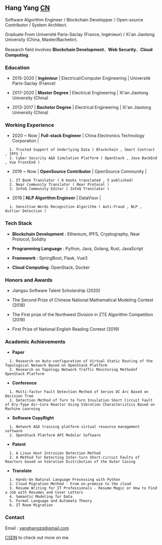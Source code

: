 ## Hang Yang [CN](index_cn.md)

Software Algorithm Engineer / Blockchain Developper / Open-source Contributor / System Architect.

Graduate From Université Paris-Saclay (France, Ingénieur) / Xi'an Jiaotong University (China, Master/Bachelor).

Research field involves **Blockchain Development**、**Web Security**、**Cloud Computing**.


### Education

- 2015-2020 | **Ingénieur** | Electrical/Computer Engineering | Université Paris-Saclay (France)

- 2017-2020 | **Master Degree** | Electrical Engineering | Xi'an Jiaotong University (China)

- 2013-2017 | **Bachelor Degree** | Electrical Engineering | Xi'an Jiaotong University (China)


### Working Experience

- 2020 ~ Now | **Full-stack Engineer** | China Electronics Technology Corporation | 

```
  1. Trusted Support of Underlying Data ( Blockchain , Smart Contract , IPFS )
  2. Cyber Security A&D Simulation Platform ( OpenStack , Java BackEnd , Vue FrontEnd )
```


- 2019 ~ Now | **OpenSource Contributor** | OpenSource Community | 
 
```
  1. IT Book Translator ( 6 books translated , 5 published)
  2. Near Community Translator ( Near Protocol )
  3. InfoQ Community Editor ( InfoQ Translator )
```

- 2019 | **NLP Algorithm Engineer** | DataVisor | 

```
  1. Sensitive Words Recognition Algorithm ( Auti-Fraud , NLP , Outlier Detection )
```
  
### Tech Stack

- **Blockchain Development** : Ethereum, IPFS, Cryptography, Near Protocol, Solidity

- **Programming Language** : Python, Java, Golang, Rust, JavaScript

- **Framework** : SpringBoot, Flask, Vue3
 
- **Cloud Computing**: OpenStack, Docker

### Honors and Awards
- Jiangsu Software Talent Scholarship (2020)

- The Second Prize of Chinese National Mathematical Modeling Contest (2018)

- The First prize of the Northwest Division in ZTE Algorithm Competition (2019)

- First Prize of National English Reading Contest (2019)

### Academic Achievements

- **Paper**

```
  1. Research on Auto-configuration of Virtual Static Routing of the Topological Network Based on OpenStack Platform 
  2. Research on Topology Network Traffic Monitoring Methodof OpenStack Platform  
```

- **Conference**

```
  1. Multi-factor Fault Detection Method of Series DC Arc Based on Decision Tree
  2. Detection Method of Turn to Turn Insulation Short Circuit Fault of Dry-Type Air-Core Reactor Using Vibration Characteristics Based on Machine Learning
```

- **Software CopyRight**

```
  1. Network A&D training platform virtual resource management software
  2. OpenStack Platform API Modular Software
```

- **Patent**

```
  1. A Linux Host Intrusion Detection Method
  2. A Method for Detecting Inter-turn Short-circuit Faults of Reactors based on Vibration Distribution of the Outer Casing
```

- **Translate**

```
  1. Hands-On Natural Language Processing with Python
  2. Cloud Migration Method - From on-premise to the cloud
  3. Resume Writing for IT Professionals - Resume Magic or How to Find a Job with Resumes and Cover Letters
  4. Semantic Modeling for Data
  5. Formal Language and Automata Theory
  6. IT Room Migration
```


### Contact
Email : yanghangzq@gmail.com
 
[CSDN](https://blog.csdn.net/weixin_43982484?type=blog) to check out more on me.


